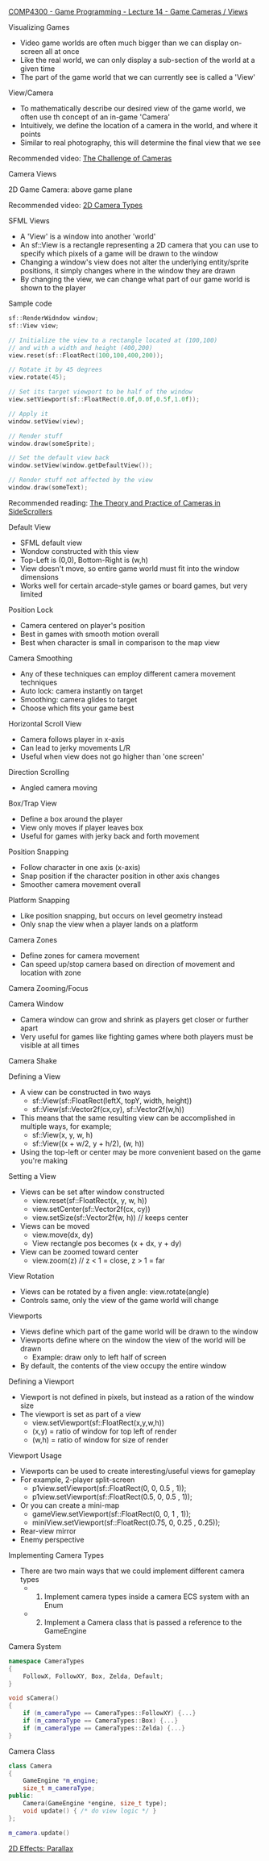 [COMP4300 - Game Programming - Lecture 14 - Game Cameras / Views](https://youtu.be/Dty6rgCog88?si=9PuSdfYTjiu60q-G)

Visualizing Games
* Video game worlds are often much bigger than we can display on-screen all at once
* Like the real world, we can only display a sub-section of the world at a given time
* The part of the game world that we can currently see is called a 'View'

View/Camera
* To mathematically describe our desired view of the game world, we often use th concept of an in-game 'Camera'
* Intuitively, we define the location of a camera in the world, and where it points
* Similar to real photography, this will determine the final view that we see

Recommended video: [The Challenge of Cameras](https://www.youtube.com/watch?v=bHdi5Ar8GXw)

Camera Views

2D Game Camera: above game plane

Recommended video: [2D Camera Types](https://www.youtube.com/watch?v=I9G6MNhfV7M)

SFML Views
* A 'View' is a window into another 'world'
* An sf::View is a rectangle representing a 2D camera that you can use to specify which pixels of a game will be drawn to the window
* Changing a window's view does not alter the underlying entity/sprite positions, it simply changes where in the window they are drawn
* By changing the view, we can change what part of our game world is shown to the player

Sample code
```c++
sf::RenderWidndow window;
sf::View view;

// Initialize the view to a rectangle located at (100,100)
// and with a width and height (400,200)
view.reset(sf::FloatRect(100,100,400,200));

// Rotate it by 45 degrees
view.rotate(45);

// Set its target viewport to be half of the window
view.setViewport(sf::FloatRect(0.0f,0.0f,0.5f,1.0f));

// Apply it
window.setView(view);

// Render stuff
window.draw(someSprite);

// Set the default view back
window.setView(window.getDefaultView());

// Render stuff not affected by the view
window.draw(someText);
```

Recommended reading: [The Theory and Practice of Cameras in SideScrollers](https://www.gamedeveloper.com/design/scroll-back-the-theory-and-practice-of-cameras-in-side-scrollers)

Default View
* SFML default view
* Wondow constructed with this view
* Top-Left is (0,0), Bottom-Right is (w,h)
* View doesn't move, so entire game world must fit into the window dimensions
* Works well for certain arcade-style games or board games, but very limited

Position Lock
* Camera centered on player's position
* Best in games with smooth motion overall
* Best when character is small in comparison to the map view

Camera Smoothing
* Any of these techniques can employ different camera movement techniques
* Auto lock: camera instantly on target
* Smoothing: camera glides to target
* Choose which fits your game best

Horizontal Scroll View
* Camera follows player in x-axis
* Can lead to jerky movements L/R
* Useful when view does not go higher than 'one screen'

Direction Scrolling
* Angled camera moving

Box/Trap View
* Define a box around the player
* View only moves if player leaves box
* Useful for games with jerky back and forth movement

Position Snapping
* Follow character in one axis (x-axis)
* Snap position if the character position in other axis changes
* Smoother camera movement overall

Platform Snapping
* Like position snapping, but occurs on level geometry instead
* Only snap the view when a player lands on a platform

Camera Zones
* Define zones for camera movement
* Can speed up/stop camera based on direction of movement and location with zone

Camera Zooming/Focus

Camera Window
* Camera window can grow and shrink as players get closer or further apart
* Very useful for games like fighting games where both players must be visible at all times

Camera Shake

Defining a View
* A view can be constructed in two ways
	* sf::View(sf::FloatRect(leftX, topY, width, height))
	* sf::View(sf::Vector2f(cx,cy), sf::Vector2f(w,h))
* This means that the same resulting view can be accomplished in multiple ways, for example;
	* sf::View(x, y, w, h)
	* sf::View((x + w/2, y + h/2), (w, h))
* Using the top-left or center may be more convenient based on the game you're making

Setting a View
* Views can be set after window constructed
	* view.reset(sf::FloatRect(x, y, w, h))
	* view.setCenter(sf::Vector2f(cx, cy))
	* view.setSize(sf::Vector2f(w, h)) // keeps center
* Views can be moved
	* view.move(dx, dy)
	* View rectangle pos becomes (x + dx, y + dy)
* View can be zoomed toward center
	* view.zoom(z) // z < 1 = close, z > 1 = far

View Rotation
* Views can be rotated by a fiven angle: view.rotate(angle)
* Controls same, only the view of the game world will change

Viewports
* Views define which part of the game world will be drawn to the window
* Viewports define where on the window the view of the world will be drawn
	* Example: draw only to left half of screen
* By default, the contents of the view occupy the entire window

Defining a Viewport
* Viewport is not defined in pixels, but instead as a ration of the window size
* The viewport is set as part of a view
	* view.setViewport(sf::FloatRect(x,y,w,h))
	* (x,y) = ratio of window for top left of render
	* (w,h) = ratio of window for size of render

Viewport Usage
* Viewports can be used to create interesting/useful views for gameplay
* For example, 2-player split-screen
	* p1view.setViewport(sf::FloatRect(0, 0, 0.5 , 1));
	* p1view.setViewport(sf::FloatRect(0.5, 0, 0.5 , 1));
* Or you can create a mini-map
	* gameView.setViewport(sf::FloatRect(0, 0, 1 , 1));
	* miniView.setViewport(sf::FloatRect(0.75, 0, 0.25 , 0.25));
* Rear-view mirror
* Enemy perspective

Implementing Camera Types
* There are two main ways that we could implement different camera types
	* 1. Implement camera types inside a camera ECS system with an Enum
	* 2. Implement a Camera class that is passed a reference to the GameEngine

Camera System
```c++
namespace CameraTypes
{
	FollowX, FollowXY, Box, Zelda, Default;
}

void sCamera()
{
	if (m_cameraType == CameraTypes::FollowXY) {...}
	if (m_cameraType == CameraTypes::Box) {...}
	if (m_cameraType == CameraTypes::Zelda) {...}
}
```

Camera Class
```c++
class Camera
{
	GameEngine *m_engine;
	size_t m_cameraType;
public:
	Camera(GameEngine *engine, size_t type);
	void update() { /* do view logic */ }
};

m_camera.update()
```

[2D Effects: Parallax](https://www.youtube.com/watch?v=z9tBce8eFqe)

